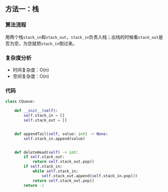 ## 方法一：栈

### 算法流程

用两个栈`stack_in`和`stack_out`，`stack_in`负责入栈；出栈的时候看`stack_out`是否为空，为空就把`stack_in`倒过来。

### 复杂度分析

* 时间复杂度：O(n)
* 空间复杂度：O(n)

### 代码

``` python
class CQueue:

    def __init__(self):
        self.stack_in = []
        self.stack_out = []


    def appendTail(self, value: int) -> None:
        self.stack_in.append(value)


    def deleteHead(self) -> int:
        if self.stack_out:
            return self.stack_out.pop()
        if self.stack_in:
            while self.stack_in:
                self.stack_out.append(self.stack_in.pop())
            return self.stack_out.pop()
        return -1
```

